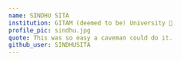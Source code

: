 ```yaml
---
name: SINDHU SITA 
institution: GITAM (deemed to be) University 🚩 
profile_pic: sindhu.jpg 
quote: This was so easy a caveman could do it. 
github_user: SINDHUSITA
---
```

